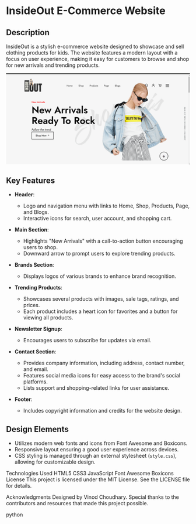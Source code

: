# InsideOut E-Commerce Website

## Description
InsideOut is a stylish e-commerce website designed to showcase and sell clothing products for kids. The website features a modern layout with a focus on user experience, making it easy for customers to browse and shop for new arrivals and trending products.

![Home Page](SAMPLE1.png)


## Key Features

- **Header**: 
  - Logo and navigation menu with links to Home, Shop, Products, Page, and Blogs.
  - Interactive icons for search, user account, and shopping cart.

- **Main Section**:
  - Highlights "New Arrivals" with a call-to-action button encouraging users to shop.
  - Downward arrow to prompt users to explore trending products.

- **Brands Section**:
  - Displays logos of various brands to enhance brand recognition.

- **Trending Products**:
  - Showcases several products with images, sale tags, ratings, and prices.
  - Each product includes a heart icon for favorites and a button for viewing all products.

- **Newsletter Signup**:
  - Encourages users to subscribe for updates via email.

- **Contact Section**:
  - Provides company information, including address, contact number, and email.
  - Features social media icons for easy access to the brand's social platforms.
  - Lists support and shopping-related links for user assistance.

- **Footer**:
  - Includes copyright information and credits for the website design.

## Design Elements
- Utilizes modern web fonts and icons from Font Awesome and Boxicons.
- Responsive layout ensuring a good user experience across devices.
- CSS styling is managed through an external stylesheet (`style.css`), allowing for customizable design.

Technologies Used
HTML5
CSS3
JavaScript
Font Awesome
Boxicons
License
This project is licensed under the MIT License. See the LICENSE file for details.

Acknowledgments
Designed by Vinod Choudhary. Special thanks to the contributors and resources that made this project possible.

python

